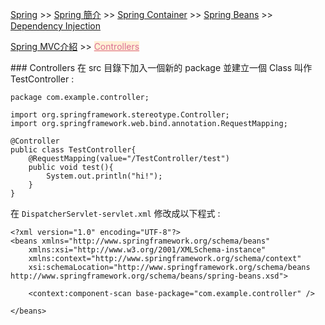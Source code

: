 <a href="/spring/">Spring</a> >>
<a href="/spring/spring_page1/">Spring 簡介</a> >>
<a href="/spring/spring_page2/">Spring Container</a> >> <a href="/spring/spring_page3/">Spring Beans</a> >> <a href="/spring/spring_page4/">Dependency Injection</a>

<a href="/spring/spring_mvc_page01/">Spring MVC介紹</a> >> 
<a href="/spring/spring_mvc_page02/" style="color:palevioletred;background-color:papayawhip;">Controllers</a>

<div class="divider"></div>
### Controllers
在 src 目錄下加入一個新的 package 並建立一個 Class 叫作 TestController :

```
package com.example.controller;

import org.springframework.stereotype.Controller;
import org.springframework.web.bind.annotation.RequestMapping;

@Controller
public class TestController{
	@RequestMapping(value="/TestController/test")
	public void test(){
		System.out.println("hi!");
	}
}
```

在 `DispatcherServlet-servlet.xml` 修改成以下程式 : 

```
<?xml version="1.0" encoding="UTF-8"?>
<beans xmlns="http://www.springframework.org/schema/beans"
	xmlns:xsi="http://www.w3.org/2001/XMLSchema-instance"
	xmlns:context="http://www.springframework.org/schema/context"
	xsi:schemaLocation="http://www.springframework.org/schema/beans http://www.springframework.org/schema/beans/spring-beans.xsd">

	<context:component-scan base-package="com.example.controller" />
	
</beans>
```

<!--![Spring](spring_images/springoverview01.png)-->
